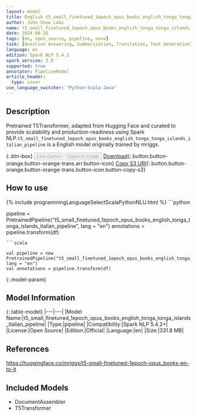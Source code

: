 ```yaml
---
layout: model
title: English t5_small_finetuned_1epoch_opus_books_english_tonga_tonga_islands_italian_pipeline pipeline T5Transformer from mriggs
author: John Snow Labs
name: t5_small_finetuned_1epoch_opus_books_english_tonga_tonga_islands_italian_pipeline
date: 2024-08-26
tags: [en, open_source, pipeline, onnx]
task: [Question Answering, Summarization, Translation, Text Generation]
language: en
edition: Spark NLP 5.4.2
spark_version: 3.0
supported: true
annotator: PipelineModel
article_header:
  type: cover
use_language_switcher: "Python-Scala-Java"
---
```


## Description

Pretrained T5Transformer, adapted from Hugging Face and curated to provide scalability and production-readiness using Spark NLP.`t5_small_finetuned_1epoch_opus_books_english_tonga_tonga_islands_italian_pipeline` is a English model originally trained by mriggs.

{:.btn-box}
<button class="button button-orange" disabled>Live Demo</button>
<button class="button button-orange" disabled>Open in Colab</button>
[Download](https://s3.amazonaws.com/auxdata.johnsnowlabs.com/public/models/t5_small_finetuned_1epoch_opus_books_english_tonga_tonga_islands_italian_pipeline_en_5.4.2_3.0_1724671589764.zip){:.button.button-orange.button-orange-trans.arr.button-icon}
[Copy S3 URI](s3://auxdata.johnsnowlabs.com/public/models/t5_small_finetuned_1epoch_opus_books_english_tonga_tonga_islands_italian_pipeline_en_5.4.2_3.0_1724671589764.zip){:.button.button-orange.button-orange-trans.button-icon.button-copy-s3}

## How to use



<div class="tabs-box" markdown="1">
{% include programmingLanguageSelectScalaPythonNLU.html %}
```python

pipeline = PretrainedPipeline("t5_small_finetuned_1epoch_opus_books_english_tonga_tonga_islands_italian_pipeline", lang = "en")
annotations =  pipeline.transform(df)   

```
```scala

val pipeline = new PretrainedPipeline("t5_small_finetuned_1epoch_opus_books_english_tonga_tonga_islands_italian_pipeline", lang = "en")
val annotations = pipeline.transform(df)

```
</div>

{:.model-param}
## Model Information

{:.table-model}
|---|---|
|Model Name:|t5_small_finetuned_1epoch_opus_books_english_tonga_tonga_islands_italian_pipeline|
|Type:|pipeline|
|Compatibility:|Spark NLP 5.4.2+|
|License:|Open Source|
|Edition:|Official|
|Language:|en|
|Size:|331.8 MB|

## References

https://huggingface.co/mriggs/t5-small-finetuned-1epoch-opus_books-en-to-it

## Included Models

- DocumentAssembler
- T5Transformer
